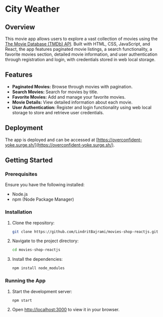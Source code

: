 # City Weather

## Overview
This movie app allows users to explore a vast collection of movies using the [The Movie Database (TMDb) API](https://api.themoviedb.org). Built with HTML, CSS, JavaScript, and React, the app features paginated movie listings, a search functionality, a favorite movies section, detailed movie information, and user authentication through registration and login, with credentials stored in web local storage.

## Features
- **Paginated Movies:** Browse through movies with pagination.
- **Search Movies:** Search for movies by title.
- **Favorite Movies:** Add and manage your favorite movies.
- **Movie Details:** View detailed information about each movie.
- **User Authentication:** Register and login functionality using web local storage to store and retrieve user credentials.

## Deployment
The app is deployed and can be accessed at [https://overconfident-yoke.surge.sh/](https://overconfident-yoke.surge.sh/).

## Getting Started

### Prerequisites
Ensure you have the following installed:
- Node.js
- npm (Node Package Manager)

### Installation
1. Clone the repository:
   ```sh
   git clone https://github.com/LindritBajrami/movies-shop-reactjs.git
2. Navigate to the project directory:
   ```sh
   cd movies-shop-reactjs
3. Install the dependencies:
   ```sh
   npm install node_modules

### Running the App
1. Start the development server:
   ```sh
   npm start
2. Open [http://localhost:3000](http://localhost:3000) to view it in your browser.

